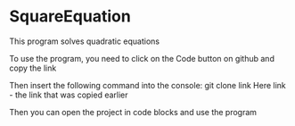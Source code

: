 # SquareEquation #

This program solves quadratic equations

To use the program, you need to click on the Code button on github and copy the link

Then insert the following command into the console:
git clone link
Here link - the link that was copied earlier

Then you can open the project in code blocks and use the program

